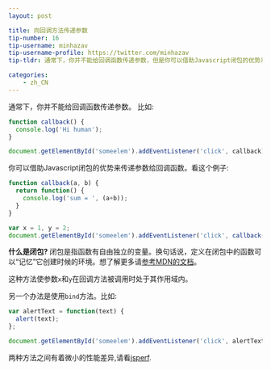 ```yaml
---
layout: post

title: 向回调方法传递参数
tip-number: 16
tip-username: minhazav
tip-username-profile: https://twitter.com/minhazav
tip-tldr: 通常下，你并不能给回调函数传递参数，但是你可以借助Javascript闭包的优势来传递参数给回调函数。

categories:
    - zh_CN
---
```


通常下，你并不能给回调函数传递参数。 比如:

```js
function callback() {
  console.log('Hi human');
}

document.getElementById('someelem').addEventListener('click', callback);
```

你可以借助Javascript闭包的优势来传递参数给回调函数。看这个例子:

```js
function callback(a, b) {
  return function() {
    console.log('sum = ', (a+b));
  }
}

var x = 1, y = 2;
document.getElementById('someelem').addEventListener('click', callback(x, y));
```

**什么是闭包?**
闭包是指函数有自由独立的变量。换句话说，定义在闭包中的函数可以“记忆”它创建时候的环境。想了解更多请[参考MDN的文档](https://developer.mozilla.org/zh-CN/docs/Web/JavaScript/Closures)。

这种方法使参数`x`和`y`在回调方法被调用时处于其作用域内。

另一个办法是使用`bind`方法。比如:

```js
var alertText = function(text) {
  alert(text);
};

document.getElementById('someelem').addEventListener('click', alertText.bind(this, 'hello'));
```

两种方法之间有着微小的性能差异,请看[jsperf](http://jsperf.com/bind-vs-closure-23).
